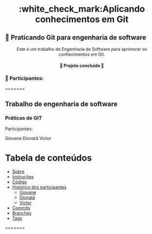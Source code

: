
<h1 align="center">:white_check_mark:Aplicando conhecimentos em Git</h1>

## :pushpin: Praticando Git para engenharia de software
<p align="center">Este é um trabalho de Engenharia de Software para aprimorar os conhecimentos em Git.</p>

<h4 align="center"> 
	🚀 Projeto concluído  🚀
</h4>

### :construction_worker: Participantes:
=======
## Trabalho de engenharia de software

### Práticas de GIT

Participantes:

Giovane
Dionatã
Victor


Tabela de conteúdos
=================
<!--ts-->
   * [Sobre](/blob/master/README.md)
   * [Instruções](/blob/master/INSTRUCTIONS.md)
   * [Código](/blob/master/Calculadora.js)
   * [Histórico dos participantes](#como-usar)
      * [Giovane](/blob/master/LOG_GSilva9)
      * [Dionatã](/blob/master/LOG_DionataBergmann)
      * [Victor](/blob/master/LOG_victorbonow)
   * [Commits](/commits/master)
   * [Branches](/branches)
   * [Tags](/tags)
<!--te-->
=======

